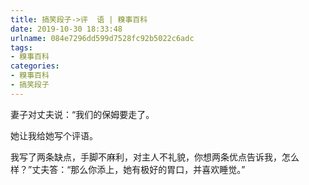```yaml
---
title: 搞笑段子->评  语 | 糗事百科
date: 2019-10-30 18:33:48
urlname: 084e7296dd599d7528fc92b5022c6adc
tags: 
- 糗事百科
categories:
- 糗事百科
- 搞笑段子
---
```

妻子对丈夫说：“我们的保姆要走了。

她让我给她写个评语。

我写了两条缺点，手脚不麻利，对主人不礼貌，你想两条优点告诉我，怎么样？”丈夫答：“那么你添上，她有极好的胃口，并喜欢睡觉。”


